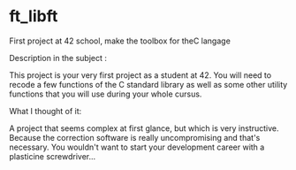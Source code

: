 # ft_libft
First project at 42 school, make the toolbox for theC langage

Description in the subject :

This project is your very first project as a student at 42. You will need to recode a few functions of the C standard library as well as some other utility functions that you will use during your whole cursus.

What I thought of it:

A project that seems complex at first glance, but which is very instructive. Because the correction software is really uncompromising and that's necessary. You wouldn't want to start your development career with a plasticine screwdriver... 
